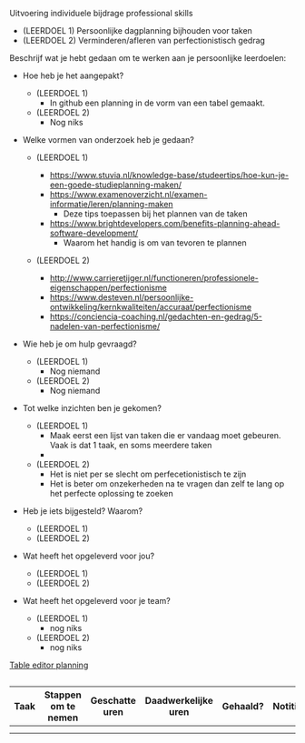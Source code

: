 Uitvoering individuele bijdrage professional skills

- (LEERDOEL 1) Persoonlijke dagplanning bijhouden voor taken
- (LEERDOEL 2) Verminderen/afleren van perfectionistisch gedrag

Beschrijf wat je hebt gedaan om te werken aan je persoonlijke leerdoelen:
- Hoe heb je het aangepakt?
  - (LEERDOEL 1) 
    - In github een planning in de vorm van een tabel gemaakt.
  - (LEERDOEL 2) 
    - Nog niks
- Welke vormen van onderzoek heb je gedaan?
  - (LEERDOEL 1) 
    - https://www.stuvia.nl/knowledge-base/studeertips/hoe-kun-je-een-goede-studieplanning-maken/
    - https://www.examenoverzicht.nl/examen-informatie/leren/planning-maken
      - Deze tips toepassen bij het plannen van de taken
    - https://www.brightdevelopers.com/benefits-planning-ahead-software-development/
      - Waarom het handig is om van tevoren te plannen

  - (LEERDOEL 2) 
    - http://www.carrieretijger.nl/functioneren/professionele-eigenschappen/perfectionisme
    - https://www.desteven.nl/persoonlijke-ontwikkeling/kernkwaliteiten/accuraat/perfectionisme
    - https://conciencia-coaching.nl/gedachten-en-gedrag/5-nadelen-van-perfectionisme/
- Wie heb je om hulp gevraagd?
  - (LEERDOEL 1) 
    - Nog niemand
  - (LEERDOEL 2)
    - Nog niemand
- Tot welke inzichten ben je gekomen?
  - (LEERDOEL 1) 
    - Maak eerst een lijst van taken die er vandaag moet gebeuren. Vaak is dat 1 taak, en soms meerdere taken
    - 
  - (LEERDOEL 2) 
    - Het is niet per se slecht om perfecetionistisch te zijn
    - Het is beter om onzekerheden na te vragen dan zelf te lang op het perfecte oplossing te zoeken
    
    
- Heb je iets bijgesteld? Waarom?
  - (LEERDOEL 1) 
  - (LEERDOEL 2) 
- Wat heeft het opgeleverd voor jou?
  - (LEERDOEL 1) 
  - (LEERDOEL 2) 
- Wat heeft het opgeleverd voor je team?
  - (LEERDOEL 1) 
    - nog niks
  - (LEERDOEL 2) 
    - nog niks



[Table editor planning](https://www.tablesgenerator.com/markdown_tables) 

## 
| Taak | Stappen om te nemen | Geschatte uren | Daadwerkelijke uren | Gehaald? | Notities |
|------|---------------------|----------------|---------------------|----------|----------|
|      |                     |                |                     |          |          |
|      |                     |                |                     |          |          |
